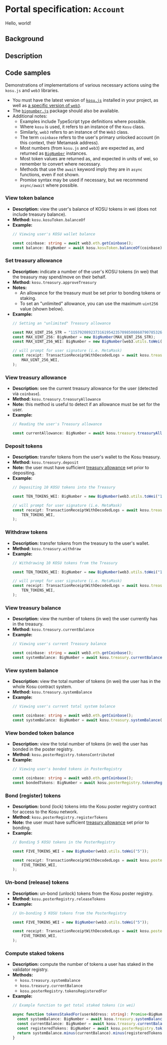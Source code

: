 # Portal specification: `Account`

Hello, world!

## Background

## Description

## Code samples
Demonstrations of implementations of various necessary actions using the `kosu.js` and `web3` libraries.

- You must have the latest version of [`kosu.js`](https://www.npmjs.com/package/@kosu/kosu.js) installed in your project, as well as [a specific version of `web3`](https://www.npmjs.com/package/web3/v/1.0.0-beta.37). 
- The [`bignumber.js`](https://www.npmjs.com/package/bignumber.js) package should also be available. 
- Additional notes:
  - Examples include TypeScript type definitions where possible.
  - Where `kosu` is used, it refers to an instance of the `Kosu` class.
  - Similarly, `web3` refers to an instance of the `Web3` class.
  - The term `coinbase` refers to the user's primary unlocked account (in this context, their Metamask address).
  - Most numbers (from `kosu.js` and `web3`) are expected as, and returned as [`BigNumber`](https://www.npmjs.com/package/bignumber.js) instances.
  - Most token values are returned as, and expected in units of wei, so remember to convert where necessary.
  - Methods that use the `await` keyword imply they are in `async` functions, even if not shown.
  - Promise syntax may be used if necessary, but we recommend `async/await` where possible.

### View token balance
- **Description:** view the user's balance of KOSU tokens in wei (does not include treasury balance).
- **Method:** `kosu.kosuToken.balanceOf`
- **Example:**
  ```typescript
  // Viewing user's KOSU wallet balance

  const coinbase: string = await web3.eth.getCoinbase();
  const balance: BigNumber = await kosu.kosuToken.balanceOf(coinbase);
  ```

### Set treasury allowance
- **Description:** indicate a number of the user's KOSU tokens (in wei) that the treasury may spend/move on their behalf.
- **Method:** `kosu.treasury.approveTreasury`
- **Notes:**
  - An allowance for the treasury must be set prior to bonding tokens or staking.
  - To set an "unlimited" allowance, you can use the maximum `uint256` value (shown below).
- **Example:**
  ```typescript
  // Setting an "unlimited" Treasury allowance

  const MAX_UINT_256_STR = "115792089237316195423570985008687907853269984665640564039457584007913129639935";
  const MAX_UINT_256: BigNumber = new BigNumber(MAX_UINT_256_STR);
  const MAX_UINT_256_WEI: BigNumber = new BigNumber(web3.utils.toWei(MAX_UINT_256));

  // will prompt for user signature (i.e. MetaMask)
  const receipt: TransactionReceiptWithDecodedLogs = await kosu.treasury.approveTreasury(
      MAX_UINT_256_WEI,
  );
  ```

### View treasury allowance
- **Description:** see the current treasury allowance for the user (detected via `coinbase`).
- **Method:** `kosu.treasury.treasuryAllowance`
- **Note:** this method is useful to detect if an allowance must be set for the user.
- **Example:**
  ```typescript
  // Reading the user's Treasury allowance

  const currentAllowance: BigNumber = await kosu.treasury.treasuryAllowance();
  ```

### Deposit tokens
- **Description:** transfer tokens from the user's wallet to the Kosu treasury.
- **Method:** `kosu.treasury.deposit`
- **Note:** the user must have sufficient [treasury allowance](#view-treasury-allowance) set prior to depositing.
- **Example:**
  ```typescript
  // Depositing 10 KOSU tokens into the Treasury

  const TEN_TOKENS_WEI: BigNumber = new BigNumber(web3.utils.toWei("10"));

  // will prompt for user signature (i.e. MetaMask)
  const receipt: TransactionReceiptWithDecodedLogs = await kosu.treasury.deposit(
      TEN_TOKENS_WEI,
  );
  ```

### Withdraw tokens
- **Description:** transfer tokens from the treasury to the user's wallet.
- **Method:** `kosu.treasury.withdraw`
- **Example:**
  ```typescript
  // Withdrawing 10 KOSU tokens from the Treasury

  const TEN_TOKENS_WEI: BigNumber = new BigNumber(web3.utils.toWei("10"));

  // will prompt for user signature (i.e. MetaMask)
  const receipt: TransactionReceiptWithDecodedLogs = await kosu.treasury.withdraw(
      TEN_TOKENS_WEI,
  );
  ```

### View treasury balance
- **Description:** view the number of tokens (in wei) the user currently has in the treasury.
- **Method:** `kosu.treasury.currentBalance`
- **Example:**
  ```typescript
  // Viewing user's current Treasury balance

  const coinbase: string = await web3.eth.getCoinbase();
  const systemBalance: BigNumber = await kosu.treasury.currentBalance(coinbase);
  ```

### View system balance
- **Description:** view the total number of tokens (in wei) the user has in the whole Kosu contract system.
- **Method:** `kosu.treasury.systemBalance`
- **Example:**
  ```typescript
  // Viewing user's current total system balance

  const coinbase: string = await web3.eth.getCoinbase();
  const systemBalance: BigNumber = await kosu.treasury.systemBalance(coinbase);
  ```

### View bonded token balance
- **Description:** view the total number of tokens (in wei) the user has bonded in the poster registry.
- **Method:** `kosu.posterRegistry.tokensContributed`
- **Example:**
  ```typescript
  // Viewing user's bonded tokens in PosterRegistry

  const coinbase: string = await web3.eth.getCoinbase();
  const bondedTokens: BigNumber = await kosu.posterRegistry.tokensRegisteredFor(coinbase);
  ```

### Bond (register) tokens
- **Description:** bond (lock) tokens into the Kosu poster registry contract for access to the Kosu network.
- **Method:** `kosu.posterRegistry.registerTokens`
- **Note:** the user must have sufficient [treasury allowance](#view-treasury-allowance) set prior to bonding.
- **Example:**
  ```typescript
  // Bonding 5 KOSU tokens in the PosterRegistry

  const FIVE_TOKENS_WEI = new BigNumber(web3.utils.toWei("5"));
  
  const receipt: TransactionReceiptWithDecodedLogs = await kosu.posterRegistry.registerTokens(
      FIVE_TOKENS_WEI,
  );
  ```

### Un-bond (release) tokens
- **Description:** un-bond (unlock) tokens from the Kosu poster registry.
- **Method:** `kosu.posterRegistry.releaseTokens`
- **Example:**
  ```typescript
  // Un-bonding 5 KOSU tokens from the PosterRegistry

  const FIVE_TOKENS_WEI = new BigNumber(web3.utils.toWei("5"));
  
  const receipt: TransactionReceiptWithDecodedLogs = await kosu.posterRegistry.releaseTokens(
      FIVE_TOKENS_WEI,
  );
  ```

### Compute staked tokens
- **Description:** compute the number of tokens a user has staked in the validator registry.
- **Methods:**
  - `kosu.treasury.systemBalance`
  - `kosu.treasury.currentBalance`
  - `kosu.posterRegistry.tokensRegisteredFor`
- **Example:**
  ```typescript
  // Example function to get total staked tokens (in wei)

  async function tokensStakedFor(userAddress: string): Promise<BigNumber> {
    const systemBalance: BigNumber = await kosu.treasury.systemBalance(userAddress);
    const currentBalance: BigNumber = await kosu.treasury.currentBalance(userAddress);
    const registeredTokens: BigNumber = await kosu.posterRegistry.tokensRegisteredFor(userAddress);
    return systemBalance.minus(currentBalance).minus(registeredTokens);
  }
  ```